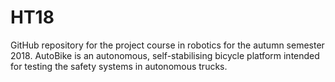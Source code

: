 # HT18
GitHub repository for the project course in robotics for the autumn semester 2018. AutoBike is an autonomous, self-stabilising bicycle platform intended for testing the safety systems in autonomous trucks.
